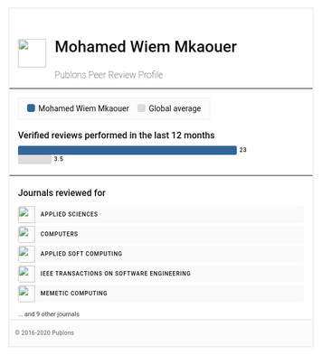 ```yaml
---
layout: default
title: Publons
---
```



<style>
     * {
         padding: 0;
         margin: 0;
         font-size: 0;
         line-height: 1;
         text-decoration: none;
         outline: none;
         border: none;
         font-family: 'Roboto', sans-serif;
         vertical-align: top;
         display: block;
         box-sizing: border-box;
         color: #111;
     }
     a,
     a * {
         cursor: pointer;
     }
     .more-journals {
         font-size: 11px;
         color: #333;
         padding-top: 5px;
     }
     html,
     body,
     .container {
         background-color: #fff;
         width: 640px;
         max-width: 100%;
     }
     hr {
         padding: 0 15px;
         width: 100%;
         border-bottom: 1px solid #eee;
         margin: 15px 0;
         margin-left: -15px;
         box-sizing: content-box;
     }
     @media all and (max-height: 320px) {
         hr {
             padding: 0 10px;
             margin: 10px 0;
             margin-left: -10px;
         }
     }
     .container {
         padding: 15px;
         border: 2px solid #eee;
         position: relative;
         display: block;

         padding-bottom: 30px;
         /* For footer */
     }
     @media all and (max-height: 320px) {
         .container {
             padding: 10px;
         }
     }
     .header {
         position: relative;
         margin-bottom: 15px;
     }
     .logo img {
         height: 50px;
     }
     @media all and (max-width: 320px) {
         .logo img {
             height: 40px;
         }
     }
     .logo {
         position: absolute;
         left: 0;
         top: 0;
     }
     /* Publishing name */

     .header h1 {
         font-size: 28px;
         padding-bottom: 5px;
     }
     @media all and (max-width: 320px) {
         .header h1 {
             font-size: 20px;
             padding-bottom: 6px;
         }
     }
     /* Widget title */

     .header h1,
     .header h2 {
         padding-left: 65px;
         font-weight: 500;
     }
     @media all and (max-width: 320px) {
         .header h1,
         .header h2 {
             padding-left: 50px;
             font-weight: 500;
         }
     }
     .header h2 {
         font-size: 16px;
         font-weight: 100;
     }
     @media all and (max-width: 320px) {
         .header h2 {
             font-size: 12px;
             font-weight: 400;
         }
     }
     /*******************/

     .legend {
         margin-bottom: 20px;
         padding: 5px 15px 5px 0;
         background-color: #fcfcfc;
         border: 1px solid #eee;
         display: inline-block;
     }
     @media all and (max-height: 320px) {
         .legend {
             margin-bottom: 15px;
             padding: 0px 10px 0 0;
         }
     }
     @media all and (max-height: 280px) {
         .legend {
             display: none;
         }
     }
     .legend > div {
         margin: 5px 0;
         display: inline-block;
         margin-left: 15px;
     }
     .legend > div label {
         font-size: 14px;
         line-height: 17px;
         display: inline-block;
     }
     @media all and (max-width: 320px) {
         .legend > div label {
             font-size: 12px;
             line-height: 17px;
             display: inline-block;
         }
     }
     .legend-key {
         border-top: 1px solid rgba(255, 255, 255, 0.1);
         border-bottom: 1px solid rgba(0, 0, 0, 0.1);
         border-right: 1px solid rgba(0, 0, 0, 0.1);
         border-left: 1px solid rgba(255, 255, 255, 0.1);
         width: 14px;
         height: 14px;
         margin: 0px;
         display: inline-block;
         margin-right: 6px;
         border-radius: 4px;
     }
     .legend > div:nth-child(1) .legend-key {
         background-color: #336699;
     }
     .legend > div:nth-child(2) .legend-key {
         background-color: #dddddd;
     }
     .legend > div:nth-child(3) .legend-key {
         background-color: #5bc0de;
     }
     .legend > div:nth-child(4) .legend-key {
         background-color: #773399;
     }
     /*****************/

     @media all and (max-height: 320px) {
         .stats {
             padding-bottom: 10px;
         }
     }
     .metric {
         margin-bottom: 20px;
     }

     .horizontal-bar-graph label {
         font-size: 16px;
         margin-bottom: 10px;
         display: block;
         font-weight: 500;
     }
     @media all and (max-width: 320px) {
         .horizontal-bar-graph label {
             font-size: 12px;
             font-weight: 500;
             margin-bottom: 8px;
             display: block;
         }
     }
     .horizontal-bar-graph .bars {
         /*background-color: #eee;*/

         width: 100%;
         border-radius: 3px;
         overflow: hidden;
         padding-right: 60px;
         box-sizing: border-box;
     }
     .horizontal-bar-graph .bar {
         position: relative;
     }
     .horizontal-bar-graph .bar-percentage {
         height: 16px;
         border-top: 1px solid rgba(255, 255, 255, 0.1);
         border-bottom: 1px solid rgba(0, 0, 0, 0.1);
         border-right: 1px solid rgba(0, 0, 0, 0.1);
         border-left: 1px solid rgba(255, 255, 255, 0.1);
         display: inline-block;
         max-width: 100%;
         border-radius: 3px;
         overflow: hidden;
         border-top-left-radius: 0;
         border-bottom-left-radius: 0;
     }
     .horizontal-bar-graph .bar:nth-child(1) .bar-percentage {
         background-color: #336699;
     }
     .horizontal-bar-graph .bar:nth-child(2) .bar-percentage {
         background-color: #dddddd;
     }
     .horizontal-bar-graph .bar:nth-child(3) .bar-percentage {
         background-color: #5bc0de;
     }
     .horizontal-bar-graph .bar:nth-child(4) .bar-percentage {
         background-color: #773399;
     }
     @media all and (max-height: 280px) {
         .horizontal-bar-graph .bar {
             display: none;
         }
         .horizontal-bar-graph .bar:nth-child(1) {
             display: block;
         }
     }
     .horizontal-bar-graph .bar-label {
         display: inline-block;
         font-size: 10px;
         line-height: 16px;
         margin-left: 5px;
         position: absolute;
         font-weight: 500;
         letter-spacing: 0.8px;
         color: #111;
         top: 0;
     }
     /****************/

     .journals-reviewed-for {
         padding-bottom: 10px;
     }
     @media all and (max-height: 320px) {
         .journals-reviewed-for {
             display: none;
         }
         .content hr {
             display: none;
         }
     }
     .journals-reviewed-for h3 {
         font-size: 16px;
         /*letter-spacing: 1px;*/

         margin-bottom: 15px;
         font-weight: 500;
         /*color: #777;*/
         /*border-bottom: 1px solid #ccc;*/
     }
     .journal {
         margin-bottom: 5px;
         overflow: hidden;
         border-radius: 4px;
     }
     .journal > div {
         position: relative;
         background-color: #fafafa;
         width: auto;
         /*display: inline-block;*/

         padding-right: 15px;
         max-width: 100%;
     }
     .journal-logo {
         position: absolute;
         top: 0;
         left: 0;
     }
     .journal-logo img {
         height: 30px;
         width: 30px;
     }
     .journal-name {
         font-size: 10px;
         font-weight: 500;
         text-transform: uppercase;
         letter-spacing: 0.8px;
         line-height: 30px;
         padding-left: 40px;
         white-space: nowrap;
         overflow-x: hidden;
         text-overflow: ellipsis;
     }
     .footer {
         background-color: #fcfcfc;
         border-top: 2px solid #eee;
         position: absolute;
         bottom: 0;
         left: 0;
         width: 100%;
         padding: 8px 10px;
     }
     .footer p {
         letter-spacing: 0.4px;
         font-size: 10px;
         color: #555;
         text-align: left;
     }
     .footer a {
         letter-spacing: 0.4px;
         font-size: 10px;
         color: #111 !important;
         text-decoration: underline;
         display: inline;
     }
    </style>



<div class="container" ><a href="/researcher/1540034/mohamed-wiem-mkaouer/" class="header" target="_blank"><div class="logo"><img src="https://publons.com/static/images/logos/square/blue_white_shadow.png" alt="logo"></div><h1>Mohamed Wiem Mkaouer</h1><h2>Publons Peer Review Profile</h2><div class="view-profile-link"></div></a><hr><a href="/researcher/1540034/mohamed-wiem-mkaouer/" class="content" target="_blank"><div class="stats"><div class="legend"><div><span class="legend-key"></span><label>
                  Mohamed Wiem Mkaouer
                </label></div><div><span class="legend-key"></span><label>
                  Global average
                </label></div></div><div class="metric"><div class="horizontal-bar-graph"><label>Verified reviews performed in the last 12 months</label><div class="bars"><div class="bar"><span class="bar-percentage" style="width: 86.79245283018868%"></span><span class="bar-label" style="left: 86.79245283018868%">
                        23
                      </span></div><div class="bar"><span class="bar-percentage" style="width: 13.20754716981132%"></span><span class="bar-label" style="left: 13.20754716981132%">
                        3.5
                      </span></div></div></div></div></a><hr><a href="/researcher/1540034/mohamed-wiem-mkaouer/" class="journals-reviewed-for" target="_blank"><h3>Journals reviewed for</h3><div class="journal"><div><span class="journal-logo"><img src="https://publons.com/media/thumbs/journal/logos/9ceaffe938694c5d933341cbbab1dd09.png.30x30_q95_detail_letterbox_upscale.png" alt="Applied Sciences logo"></span><span class="journal-name">
                  Applied Sciences
                  </span></div></div><div class="journal"><div><span class="journal-logo"><img src="https://publons.com/media/thumbs/journal/logos/21d8db6181f145868f72451b3d07d233.png.30x30_q95_detail_letterbox_upscale.png" alt="Computers logo"></span><span class="journal-name">
                  Computers
                  </span></div></div><div class="journal"><div><span class="journal-logo"><img src="https://publons.com/media/thumbs/publishers/logos/267ded92-ab8f-4402-b7dd-040004ae27c0.png.30x30_q95_detail_letterbox_upscale.png" alt="Applied Soft Computing logo"></span><span class="journal-name">
                  Applied Soft Computing
                  </span></div></div><div class="journal"><div><span class="journal-logo"><img src="https://publons.com/media/thumbs/publishers/logos/2fd0a790-aeca-4851-a591-2e89f2841721.png.30x30_q95_detail_letterbox_upscale.png" alt="IEEE Transactions on Software Engineering logo"></span><span class="journal-name">
                  IEEE Transactions on Software Engineering
                  </span></div></div><div class="journal"><div><span class="journal-logo"><img src="https://publons.com/media/thumbs/publishers/logos/ad5c9e18-b079-441d-8a1f-dc922b2baed3.png.30x30_q95_detail_letterbox_upscale.png" alt="Memetic Computing logo"></span><span class="journal-name">
                  Memetic Computing
                  </span></div></div><p class="more-journals">... and 9 other journals</p></div></a><div class="footer"><p>&copy; 2016-2020 Publons</p></div></div>
